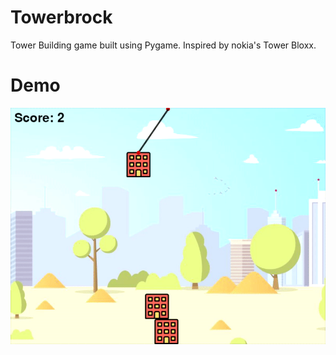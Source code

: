 # Towerbrock 
Tower Building game built using Pygame. Inspired by nokia's Tower Bloxx. 


# Demo
![](demo.gif)
